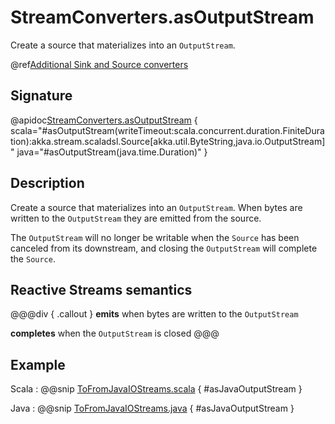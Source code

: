 # StreamConverters.asOutputStream

Create a source that materializes into an `OutputStream`.

@ref[Additional Sink and Source converters](../index.md#additional-sink-and-source-converters)

## Signature

@apidoc[StreamConverters.asOutputStream](StreamConverters$) { scala="#asOutputStream(writeTimeout:scala.concurrent.duration.FiniteDuration):akka.stream.scaladsl.Source[akka.util.ByteString,java.io.OutputStream]" java="#asOutputStream(java.time.Duration)" }

## Description

Create a source that materializes into an `OutputStream`. When bytes are written to the `OutputStream` they
are emitted from the source.

The `OutputStream` will no longer be writable when the `Source` has been canceled from its downstream, and
closing the `OutputStream` will complete the `Source`.

## Reactive Streams semantics

@@@div { .callout }
**emits** when bytes are written to the `OutputStream`

**completes** when the `OutputStream` is closed
@@@

## Example

Scala
:   @@snip [ToFromJavaIOStreams.scala](/akka-docs/src/test/scala/docs/stream/operators/converters/ToFromJavaIOStreams.scala) { #asJavaOutputStream }

Java
:   @@snip [ToFromJavaIOStreams.java](/akka-docs/src/test/java/jdocs/stream/operators/converters/ToFromJavaIOStreams.java) { #asJavaOutputStream }
